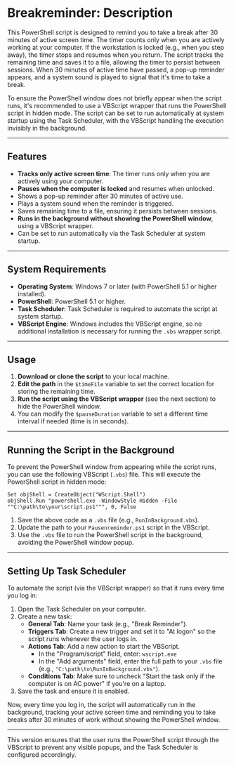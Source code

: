 # Breakreminder: Description

This PowerShell script is designed to remind you to take a break after 30 minutes of active screen time. The timer counts only when you are actively working at your computer. If the workstation is locked (e.g., when you step away), the timer stops and resumes when you return. The script tracks the remaining time and saves it to a file, allowing the timer to persist between sessions. When 30 minutes of active time have passed, a pop-up reminder appears, and a system sound is played to signal that it's time to take a break.

To ensure the PowerShell window does not briefly appear when the script runs, it's recommended to use a VBScript wrapper that runs the PowerShell script in hidden mode. The script can be set to run automatically at system startup using the Task Scheduler, with the VBScript handling the execution invisibly in the background.

---

## Features

- **Tracks only active screen time**: The timer runs only when you are actively using your computer.
- **Pauses when the computer is locked** and resumes when unlocked.
- Shows a pop-up reminder after 30 minutes of active use.
- Plays a system sound when the reminder is triggered.
- Saves remaining time to a file, ensuring it persists between sessions.
- **Runs in the background without showing the PowerShell window**, using a VBScript wrapper.
- Can be set to run automatically via the Task Scheduler at system startup.

---

## System Requirements

- **Operating System**: Windows 7 or later (with PowerShell 5.1 or higher installed).
- **PowerShell**: PowerShell 5.1 or higher.
- **Task Scheduler**: Task Scheduler is required to automate the script at system startup.
- **VBScript Engine**: Windows includes the VBScript engine, so no additional installation is necessary for running the `.vbs` wrapper script.

---

## Usage

1. **Download or clone the script** to your local machine.
2. **Edit the path** in the `$timeFile` variable to set the correct location for storing the remaining time.
3. **Run the script using the VBScript wrapper** (see the next section) to hide the PowerShell window.
4. You can modify the `$pauseDuration` variable to set a different time interval if needed (time is in seconds).

---

## Running the Script in the Background

To prevent the PowerShell window from appearing while the script runs, you can use the following VBScript (`.vbs`) file. This will execute the PowerShell script in hidden mode:

```vbscript
Set objShell = CreateObject("WScript.Shell")
objShell.Run "powershell.exe -WindowStyle Hidden -File ""C:\path\to\your\script.ps1""", 0, False
```

1. Save the above code as a `.vbs` file (e.g., `RunInBackground.vbs`).
2. Update the path to your `Pausenreminder.ps1` script in the VBScript.
3. Use the `.vbs` file to run the PowerShell script in the background, avoiding the PowerShell window popup.

---

## Setting Up Task Scheduler

To automate the script (via the VBScript wrapper) so that it runs every time you log in:

1. Open the Task Scheduler on your computer.
2. Create a new task:
   - **General Tab**: Name your task (e.g., "Break Reminder").
   - **Triggers Tab**: Create a new trigger and set it to "At logon" so the script runs whenever the user logs in.
   - **Actions Tab**: Add a new action to start the VBScript.
     - In the "Program/script" field, enter: `wscript.exe`
     - In the "Add arguments" field, enter the full path to your `.vbs` file (e.g., `"C:\path\to\RunInBackground.vbs"`).
   - **Conditions Tab**: Make sure to uncheck "Start the task only if the computer is on AC power" if you're on a laptop.
3. Save the task and ensure it is enabled.

Now, every time you log in, the script will automatically run in the background, tracking your active screen time and reminding you to take breaks after 30 minutes of work without showing the PowerShell window.

---

This version ensures that the user runs the PowerShell script through the VBScript to prevent any visible popups, and the Task Scheduler is configured accordingly.
